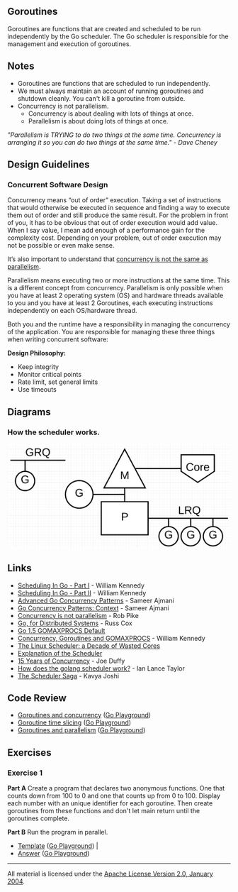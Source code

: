 ## Goroutines

Goroutines are functions that are created and scheduled to be run independently by the Go scheduler. The Go scheduler is responsible for the management and execution of goroutines.

## Notes

* Goroutines are functions that are scheduled to run independently.
* We must always maintain an account of running goroutines and shutdown cleanly. You can't kill a goroutine from outside.
* Concurrency is not parallelism.
	* Concurrency is about dealing with lots of things at once.
	* Parallelism is about doing lots of things at once.

_"Parallelism is TRYING to do two things at the same time. Concurrency is arranging it so you can do two things at the same time." - Dave Cheney_

## Design Guidelines

### Concurrent Software Design

Concurrency means “out of order” execution. Taking a set of instructions that
would otherwise be executed in sequence and finding a way to execute them out of
order and still produce the same result. For the problem in front of you, it has
to be obvious that out of order execution would add value. When I say value, I
mean add enough of a performance gain for the complexity cost. Depending on your
problem, out of order execution may not be possible or even make sense.

It’s also important to understand that [concurrency is not the same as
parallelism](https://blog.golang.org/concurrency-is-not-parallelism).

Parallelism means executing two or more instructions at the same time. This is a
different concept from concurrency. Parallelism is only possible when you have
at least 2 operating system (OS) and hardware threads available to you and you
have at least 2 Goroutines, each executing instructions independently on each
OS/hardware thread.

Both you and the runtime have a responsibility in managing the concurrency of
the application. You are responsible for managing these three things when
writing concurrent software:

**Design Philosophy:**

* Keep integrity
* Monitor critical points
* Rate limit, set general limits
* Use timeouts

<!-- 

Index of the three part series:

* 1) [Scheduling In Go : Part I - OS Scheduler](https://www.ardanlabs.com/blog/2018/08/scheduling-in-go-part1.html)
* 2) [Scheduling In Go : Part II - Go Scheduler](https://www.ardanlabs.com/blog/2018/08/scheduling-in-go-part2.html)
* 3) [Scheduling In Go : Part III - Concurrency](https://www.ardanlabs.com/blog/2018/12/scheduling-in-go-part3.html)

-->

## Diagrams

### How the scheduler works.

![Scheduler](scheduler.png)

## Links

* [Scheduling In Go - Part I](https://www.ardanlabs.com/blog/2018/08/scheduling-in-go-part1.html) - William Kennedy
* [Scheduling In Go - Part II](https://www.ardanlabs.com/blog/2018/08/scheduling-in-go-part2.html) - William Kennedy
* [Advanced Go Concurrency Patterns](https://blog.golang.org/advanced-go-concurrency-patterns) - Sameer Ajmani
* [Go Concurrency Patterns: Context](https://blog.golang.org/context) - Sameer Ajmani
* [Concurrency is not parallelism](https://blog.golang.org/concurrency-is-not-parallelism) - Rob Pike
* [Go, for Distributed Systems](https://talks.golang.org/2013/distsys.slide) - Russ Cox
* [Go 1.5 GOMAXPROCS Default](https://docs.google.com/document/d/1At2Ls5_fhJQ59kDK2DFVhFu3g5mATSXqqV5QrxinasI/edit)
* [Concurrency, Goroutines and GOMAXPROCS](https://www.ardanlabs.com/blog/2014/01/concurrency-goroutines-and-gomaxprocs.html) - William Kennedy
* [The Linux Scheduler: a Decade of Wasted Cores](http://www.ece.ubc.ca/~sasha/papers/eurosys16-final29.pdf)
* [Explanation of the Scheduler](https://news.ycombinator.com/item?id=12460807)
* [15 Years of Concurrency](http://joeduffyblog.com/2016/11/30/15-years-of-concurrency/) - Joe Duffy
* [How does the golang scheduler work?](https://www.quora.com/How-does-the-golang-scheduler-work/answer/Ian-Lance-Taylor) - Ian Lance Taylor
* [The Scheduler Saga](https://www.youtube.com/watch?v=YHRO5WQGh0k) - Kavya Joshi

## Code Review

* [Goroutines and concurrency](example1/example1.go) ([Go Playground](https://play.golang.org/p/4n6G3uRDc83))
* [Goroutine time slicing](example2/example2.go) ([Go Playground](https://play.golang.org/p/QtNVo1nb4uQ))
* [Goroutines and parallelism](example3/example3.go) ([Go Playground](https://play.golang.org/p/ybZ84UcLW81))

## Exercises

### Exercise 1

**Part A** Create a program that declares two anonymous functions. One that counts down from 100 to 0 and one that counts up from 0 to 100. Display each number with an unique identifier for each goroutine. Then create goroutines from these functions and don't let main return until the goroutines complete.

**Part B** Run the program in parallel.

* [Template](exercises/template1/template1.go) ([Go Playground](https://play.golang.org/p/O0FB2gd6-7d)) |
* [Answer](exercises/exercise1/exercise1.go) ([Go Playground](https://play.golang.org/p/uZlHjwf2CXY))
___
All material is licensed under the [Apache License Version 2.0, January 2004](http://www.apache.org/licenses/LICENSE-2.0).
